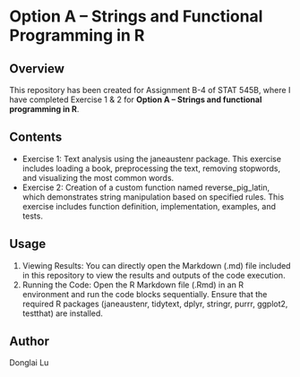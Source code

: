# Option A – Strings and Functional Programming in R
## Overview
This repository has been created for Assignment B-4 of STAT 545B, where I have completed Exercise 1 & 2 for **Option A – Strings and functional programming in R**.

## Contents
- Exercise 1: Text analysis using the janeaustenr package. This exercise includes loading a book, preprocessing the text, removing stopwords, and visualizing the most common words.
- Exercise 2: Creation of a custom function named reverse_pig_latin, which demonstrates string manipulation based on specified rules. This exercise includes function definition, implementation, examples, and tests.

## Usage
1. Viewing Results: You can directly open the Markdown (.md) file included in this repository to view the results and outputs of the code execution.
2. Running the Code: Open the R Markdown file (.Rmd) in an R environment and run the code blocks sequentially. Ensure that the required R packages (janeaustenr, tidytext, dplyr, stringr, purrr, ggplot2, testthat) are installed.

## Author
Donglai Lu
